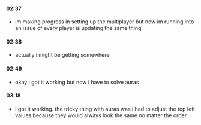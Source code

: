 
#### 02:37
- im making progress in setting up the multiplayer but now im running into an issue of every player is updating the same thing

#### 02:38
- actually i might be getting somewhere

#### 02:49
- okay i got it working but now i have to solve auras

#### 03:18
- i got it working. the tricky thing with auras was i had to adjust the top left values because they would always look the same no matter the order
